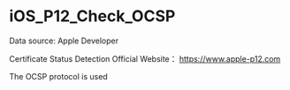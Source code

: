# iOS_P12_Check_OCSP
Data source: 
Apple Developer

Certificate Status Detection Official Website：
https://www.apple-p12.com

The OCSP protocol is used
